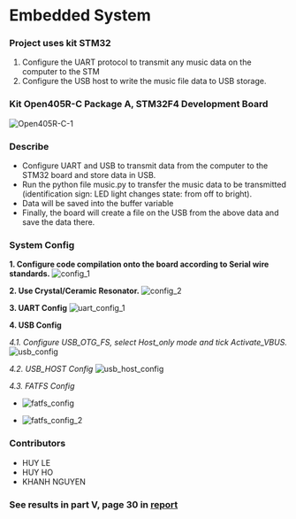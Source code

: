# Embedded System
### Project uses kit STM32
1. Configure the UART protocol to transmit any music data on the computer to the STM
2. Configure the USB host to write the music file data to USB storage.

### Kit Open405R-C Package A, STM32F4 Development Board
![Open405R-C-1](https://i.imgur.com/DQVrHfb.jpg)

### Describe
- Configure UART and USB to transmit data from the computer to the STM32 board and store data in USB.
- Run the python file music.py to transfer the music data to be transmitted (identification sign: LED light changes state: from off to bright).
- Data will be saved into the buffer variable
- Finally, the board will create a file on the USB from the above data and save the data there.

### System Config
**1. Configure code compilation onto the board according to Serial wire standards.**
![config_1](https://github.com/huyle-hcmus/step-counting-device/assets/132913421/8678cf5c-0cfd-467d-adf7-68db98e43baf)

**2. Use Crystal/Ceramic Resonator.**
![config_2](https://github.com/huyle-hcmus/step-counting-device/assets/132913421/f776eb8b-b380-4168-85b8-a2c570acdba5)

**3. UART Config**
![uart_config_1](https://github.com/huyle-hcmus/step-counting-device/assets/132913421/beb1a1a8-c176-458f-9b04-e23c4822c02a)

**4. USB Config**

*4.1. Configure USB_OTG_FS, select Host_only mode and tick Activate_VBUS.*
![usb_config](https://github.com/huyle-hcmus/step-counting-device/assets/132913421/352ec470-56f7-444c-99a2-82ab0ff68ddf)

*4.2. USB_HOST Config*
![usb_host_config](https://github.com/huyle-hcmus/step-counting-device/assets/132913421/f0130782-3475-4e01-97a2-73b41d8f8a7e)

*4.3. FATFS Config*
- ![fatfs_config](https://github.com/huyle-hcmus/step-counting-device/assets/132913421/bbff8832-bc36-4339-96b6-5f26654f01a5)

- ![fatfs_config_2](https://github.com/huyle-hcmus/step-counting-device/assets/132913421/5d1e5b05-d566-456b-bff4-5df241f6654f)

### Contributors
- HUY LE
- HUY HO
- KHANH NGUYEN

### See results in part V, page 30 in [report](https://github.com/huyle-hcmus/embedded-system/blob/main/project__docs/TH_HTN_K20.pdf)